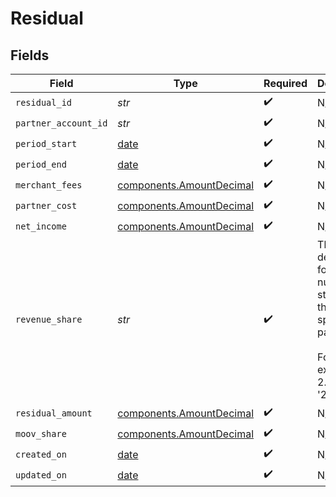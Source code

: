 # Residual


## Fields

| Field                                                                                                         | Type                                                                                                          | Required                                                                                                      | Description                                                                                                   | Example                                                                                                       |
| ------------------------------------------------------------------------------------------------------------- | ------------------------------------------------------------------------------------------------------------- | ------------------------------------------------------------------------------------------------------------- | ------------------------------------------------------------------------------------------------------------- | ------------------------------------------------------------------------------------------------------------- |
| `residual_id`                                                                                                 | *str*                                                                                                         | :heavy_check_mark:                                                                                            | N/A                                                                                                           |                                                                                                               |
| `partner_account_id`                                                                                          | *str*                                                                                                         | :heavy_check_mark:                                                                                            | N/A                                                                                                           |                                                                                                               |
| `period_start`                                                                                                | [date](https://docs.python.org/3/library/datetime.html#date-objects)                                          | :heavy_check_mark:                                                                                            | N/A                                                                                                           |                                                                                                               |
| `period_end`                                                                                                  | [date](https://docs.python.org/3/library/datetime.html#date-objects)                                          | :heavy_check_mark:                                                                                            | N/A                                                                                                           |                                                                                                               |
| `merchant_fees`                                                                                               | [components.AmountDecimal](../../models/components/amountdecimal.md)                                          | :heavy_check_mark:                                                                                            | N/A                                                                                                           |                                                                                                               |
| `partner_cost`                                                                                                | [components.AmountDecimal](../../models/components/amountdecimal.md)                                          | :heavy_check_mark:                                                                                            | N/A                                                                                                           |                                                                                                               |
| `net_income`                                                                                                  | [components.AmountDecimal](../../models/components/amountdecimal.md)                                          | :heavy_check_mark:                                                                                            | N/A                                                                                                           |                                                                                                               |
| `revenue_share`                                                                                               | *str*                                                                                                         | :heavy_check_mark:                                                                                            |   The decimal-formatted numerical string of the revenue split for partner.<br/>  <br/>  For example, 2.25% is '2.25'. | 2.25                                                                                                          |
| `residual_amount`                                                                                             | [components.AmountDecimal](../../models/components/amountdecimal.md)                                          | :heavy_check_mark:                                                                                            | N/A                                                                                                           |                                                                                                               |
| `moov_share`                                                                                                  | [components.AmountDecimal](../../models/components/amountdecimal.md)                                          | :heavy_check_mark:                                                                                            | N/A                                                                                                           |                                                                                                               |
| `created_on`                                                                                                  | [date](https://docs.python.org/3/library/datetime.html#date-objects)                                          | :heavy_check_mark:                                                                                            | N/A                                                                                                           |                                                                                                               |
| `updated_on`                                                                                                  | [date](https://docs.python.org/3/library/datetime.html#date-objects)                                          | :heavy_check_mark:                                                                                            | N/A                                                                                                           |                                                                                                               |